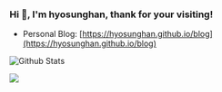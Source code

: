 ### Hi 👋, I'm hyosunghan, thank for your visiting!

+ Personal Blog: [https://hyosunghan.github.io/blog](https://hyosunghan.github.io/blog)

![Github Stats](https://github-readme-stats.vercel.app/api?username=hyosunghan&show_icons=true)

<a title="Hits" target="_blank" href="https://github.com/hyosunghan/hyosunghan"><img src="https://hits.b3log.org/hyosunghan/hyosunghan.svg"></a>

<!--
**hyosunghan/hyosunghan** is a ✨ _special_ ✨ repository because its `README.md` (this file) appears on your GitHub profile.

Here are some ideas to get you started:

- 🔭 I’m currently working on ...
- 🌱 I’m currently learning ...
- 👯 I’m looking to collaborate on ...
- 🤔 I’m looking for help with ...
- 💬 Ask me about ...
- 📫 How to reach me: ...
- 😄 Pronouns: ...
- ⚡ Fun fact: ...
-->
